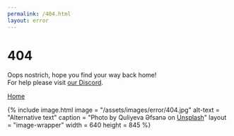 ```yaml
---
permalink: /404.html
layout: error
---
```


<div class="grid">
  <div class="error-box">
    <h1>404</h1>
    <p class="message">
      Oops nostrich, hope you find your way back home!<br>
      For help please visit <a class="action-link" href="https://discord.gg/bJrWFds6je">our Discord</a>.
    </p>
    <a class="action-button" href="/">Home</a>
  </div>

  {% include image.html
    image = "/assets/images/error/404.jpg"
    alt-text = "Alternative text"
    caption = "Photo by Quliyeva Əfsanə on <a href='https://unsplash.com/photos/kFH7dbepZAI'>Unsplash</a>"
    layout = "image-wrapper"
    width = 640
    height = 845
  %}
</div>
